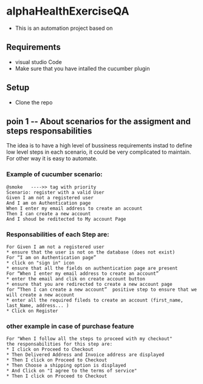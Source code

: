 # alphaHealthExerciseQA

* This is an automation project based on 

## Requirements
* visual studio Code
* Make sure that you have intalled the cucumber plugin

## Setup
* Clone the repo

## poin 1 -- About scenarios for the assigment and steps responsabilities
The idea is to have a high level of bussiness requirements instad to define low level steps in each scenario, it could be very complicated to maintain. 
For other way it is easy to automate.

### Example of cucumber scenario: 
```
@smoke   ---->> tag with priority 
Scenario: register with a valid User
Given I am not a registered user 
And I am on Authentication page
When I enter my email address to create an account
Then I can create a new account
And I shoud be reditected to My account Page
```
### Responsabilities of each Step are:
```
For Given I am not a registered user 
* ensure that the user is not on the database (does not exist)
For “I am on Authentication page”
* click on "sign in" icon
* ensure that all the fields on authentication page are present
For “When I enter my email address to create an account”
* enter the email and clik on create account button
* ensure that you are redirected to create a new account page
for “Then I can create a new account”  positive step to ensure that we will create a new account
* enter all the required fileds to create an account (first_name, last_Name, address... )
* Click on Register  
```


### other example in case of purchase feature

```
For "When I follow all the steps to proceed with my checkout" 
the responsabilities for this step are: 
* I click on Proceed to Checkout
* Then Delivered Address and Invoice address are displayed 
* Then I click on Proceed to Checkout
* Then Choose a shipping option is displayed
* And Click on "I agree to the terms of service" 
* Then I click on Proceed to Checkout
```
